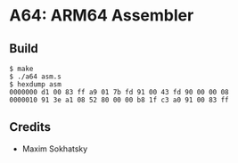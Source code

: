 A64: ARM64 Assembler
====================

Build
-----

```
$ make
$ ./a64 asm.s
$ hexdump asm
0000000 d1 00 83 ff a9 01 7b fd 91 00 43 fd 90 00 00 08
0000010 91 3e a1 08 52 80 00 00 b8 1f c3 a0 91 00 83 ff
```

Credits
-------

* Maxim Sokhatsky
